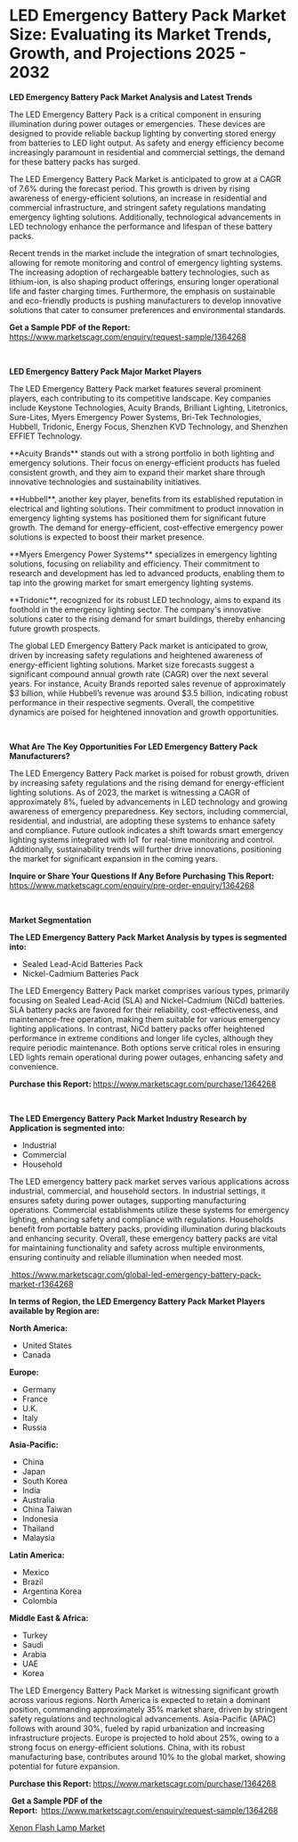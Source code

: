 <p><h1>LED Emergency Battery Pack Market Size: Evaluating its Market Trends, Growth, and Projections 2025 - 2032</h1></p><p><strong>LED Emergency Battery Pack Market Analysis and Latest Trends</strong></p>
<p><p>The LED Emergency Battery Pack is a critical component in ensuring illumination during power outages or emergencies. These devices are designed to provide reliable backup lighting by converting stored energy from batteries to LED light output. As safety and energy efficiency become increasingly paramount in residential and commercial settings, the demand for these battery packs has surged.</p><p>The LED Emergency Battery Pack Market is anticipated to grow at a CAGR of 7.6% during the forecast period. This growth is driven by rising awareness of energy-efficient solutions, an increase in residential and commercial infrastructure, and stringent safety regulations mandating emergency lighting solutions. Additionally, technological advancements in LED technology enhance the performance and lifespan of these battery packs.</p><p>Recent trends in the market include the integration of smart technologies, allowing for remote monitoring and control of emergency lighting systems. The increasing adoption of rechargeable battery technologies, such as lithium-ion, is also shaping product offerings, ensuring longer operational life and faster charging times. Furthermore, the emphasis on sustainable and eco-friendly products is pushing manufacturers to develop innovative solutions that cater to consumer preferences and environmental standards.</p></p>
<p><strong>Get a Sample PDF of the Report:&nbsp;</strong> <a href="https://www.marketscagr.com/enquiry/request-sample/1364268?utm_campaign=2465&utm_medium=2&utm_source=Github&utm_content=ia&utm_term=07042025&utm_id=led-emergency-battery-pack">https://www.marketscagr.com/enquiry/request-sample/1364268</a></p>
<p>&nbsp;</p>
<p><strong>LED Emergency Battery Pack Major Market Players</strong></p>
<p><p>The LED Emergency Battery Pack market features several prominent players, each contributing to its competitive landscape. Key companies include Keystone Technologies, Acuity Brands, Brilliant Lighting, Litetronics, Sure-Lites, Myers Emergency Power Systems, Bri-Tek Technologies, Hubbell, Tridonic, Energy Focus, Shenzhen KVD Technology, and Shenzhen EFFIET Technology.</p><p>**Acuity Brands** stands out with a strong portfolio in both lighting and emergency solutions. Their focus on energy-efficient products has fueled consistent growth, and they aim to expand their market share through innovative technologies and sustainability initiatives. </p><p>**Hubbell**, another key player, benefits from its established reputation in electrical and lighting solutions. Their commitment to product innovation in emergency lighting systems has positioned them for significant future growth. The demand for energy-efficient, cost-effective emergency power solutions is expected to boost their market presence.</p><p>**Myers Emergency Power Systems** specializes in emergency lighting solutions, focusing on reliability and efficiency. Their commitment to research and development has led to advanced products, enabling them to tap into the growing market for smart emergency lighting systems. </p><p>**Tridonic**, recognized for its robust LED technology, aims to expand its foothold in the emergency lighting sector. The company's innovative solutions cater to the rising demand for smart buildings, thereby enhancing future growth prospects.</p><p>The global LED Emergency Battery Pack market is anticipated to grow, driven by increasing safety regulations and heightened awareness of energy-efficient lighting solutions. Market size forecasts suggest a significant compound annual growth rate (CAGR) over the next several years. For instance, Acuity Brands reported sales revenue of approximately $3 billion, while Hubbell’s revenue was around $3.5 billion, indicating robust performance in their respective segments. Overall, the competitive dynamics are poised for heightened innovation and growth opportunities.</p></p>
<p>&nbsp;</p>
<p><strong>What Are The Key Opportunities For LED Emergency Battery Pack Manufacturers?</strong></p>
<p><p>The LED Emergency Battery Pack market is poised for robust growth, driven by increasing safety regulations and the rising demand for energy-efficient lighting solutions. As of 2023, the market is witnessing a CAGR of approximately 8%, fueled by advancements in LED technology and growing awareness of emergency preparedness. Key sectors, including commercial, residential, and industrial, are adopting these systems to enhance safety and compliance. Future outlook indicates a shift towards smart emergency lighting systems integrated with IoT for real-time monitoring and control. Additionally, sustainability trends will further drive innovations, positioning the market for significant expansion in the coming years.</p></p>
<p><strong>Inquire or Share Your Questions If Any Before Purchasing This Report:</strong> <a href="https://www.marketscagr.com/enquiry/pre-order-enquiry/1364268?utm_campaign=2465&utm_medium=2&utm_source=Github&utm_content=ia&utm_term=07042025&utm_id=led-emergency-battery-pack">https://www.marketscagr.com/enquiry/pre-order-enquiry/1364268</a></p>
<p>&nbsp;</p>
<p><strong>Market Segmentation</strong></p>
<p><strong>The LED Emergency Battery Pack Market Analysis by types is segmented into:</strong></p>
<p><ul><li>Sealed Lead-Acid Batteries Pack</li><li>Nickel-Cadmium Batteries Pack</li></ul></p>
<p><p>The LED Emergency Battery Pack market comprises various types, primarily focusing on Sealed Lead-Acid (SLA) and Nickel-Cadmium (NiCd) batteries. SLA battery packs are favored for their reliability, cost-effectiveness, and maintenance-free operation, making them suitable for various emergency lighting applications. In contrast, NiCd battery packs offer heightened performance in extreme conditions and longer life cycles, although they require periodic maintenance. Both options serve critical roles in ensuring LED lights remain operational during power outages, enhancing safety and convenience.</p></p>
<p><strong>Purchase this Report:&nbsp;</strong><a href="https://www.marketscagr.com/purchase/1364268?utm_campaign=2465&utm_medium=2&utm_source=Github&utm_content=ia&utm_term=07042025&utm_id=led-emergency-battery-pack">https://www.marketscagr.com/purchase/1364268</a></p>
<p>&nbsp;</p>
<p><strong>The LED Emergency Battery Pack Market Industry Research by Application is segmented into:</strong></p>
<p><ul><li>Industrial</li><li>Commercial</li><li>Household</li></ul></p>
<p><p>The LED emergency battery pack market serves various applications across industrial, commercial, and household sectors. In industrial settings, it ensures safety during power outages, supporting manufacturing operations. Commercial establishments utilize these systems for emergency lighting, enhancing safety and compliance with regulations. Households benefit from portable battery packs, providing illumination during blackouts and enhancing security. Overall, these emergency battery packs are vital for maintaining functionality and safety across multiple environments, ensuring continuity and reliable illumination when needed most.</p></p>
<p><a href="https://www.marketscagr.com/global-led-emergency-battery-pack-market-r1364268?utm_campaign=2465&utm_medium=2&utm_source=Github&utm_content=ia&utm_term=07042025&utm_id=led-emergency-battery-pack">&nbsp;https://www.marketscagr.com/global-led-emergency-battery-pack-market-r1364268</a></p>
<p><strong>In terms of Region, the LED Emergency Battery Pack Market Players available by Region are:</strong></p>
<p>
    <p> <strong> North America: </strong>
        <ul>
            <li>United States</li>
            <li>Canada</li>
        </ul>
        </p> 
    <p> <strong> Europe: </strong>
        <ul>
            <li>Germany</li>
            <li>France</li>
            <li>U.K.</li>
            <li>Italy</li>
            <li>Russia</li>
        </ul>
        </p> 
    <p> <strong> Asia-Pacific: </strong>
        <ul>
            <li>China</li>
            <li>Japan</li>
            <li>South Korea</li>
            <li>India</li>
            <li>Australia</li>
            <li>China Taiwan</li>
            <li>Indonesia</li>
            <li>Thailand</li>
            <li>Malaysia</li>
        </ul>
        </p> 
    <p> <strong> Latin America: </strong>
        <ul>
            <li>Mexico</li>
            <li>Brazil</li>
            <li>Argentina Korea</li>
            <li>Colombia</li>
        </ul>
        </p> 
    <p> <strong> Middle East & Africa: </strong>
        <ul>
            <li>Turkey</li>
            <li>Saudi</li>
            <li>Arabia</li>
            <li>UAE</li>
            <li>Korea</li>
        </ul>
    </p>
    </p>
<p><p>The LED Emergency Battery Pack Market is witnessing significant growth across various regions. North America is expected to retain a dominant position, commanding approximately 35% market share, driven by stringent safety regulations and technological advancements. Asia-Pacific (APAC) follows with around 30%, fueled by rapid urbanization and increasing infrastructure projects. Europe is projected to hold about 25%, owing to a strong focus on energy-efficient solutions. China, with its robust manufacturing base, contributes around 10% to the global market, showing potential for future expansion.</p></p>
<p><strong>Purchase this Report: </strong><a href="https://www.marketscagr.com/purchase/1364268?utm_campaign=2465&utm_medium=2&utm_source=Github&utm_content=ia&utm_term=07042025&utm_id=led-emergency-battery-pack">https://www.marketscagr.com/purchase/1364268</a></p>
<p>&nbsp;<strong>Get a Sample PDF of the Report:&nbsp;&nbsp;</strong><a href="https://www.marketscagr.com/enquiry/request-sample/1364268?utm_campaign=2465&utm_medium=2&utm_source=Github&utm_content=ia&utm_term=07042025&utm_id=led-emergency-battery-pack">https://www.marketscagr.com/enquiry/request-sample/1364268</a></p>
<p><strong></strong></p>
<p><p><a href="https://github.com/sherikacas30/Market-Research-Report-List-1/blob/main/xenon-flash-lamp-market.md?utm_campaign=2465&utm_medium=2&utm_source=Github&utm_content=ia&utm_term=07042025&utm_id=led-emergency-battery-pack">Xenon Flash Lamp Market</a></p></p>